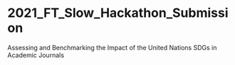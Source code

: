 # 2021_FT_Slow_Hackathon_Submission
Assessing and Benchmarking the Impact of the United Nations SDGs in Academic Journals
